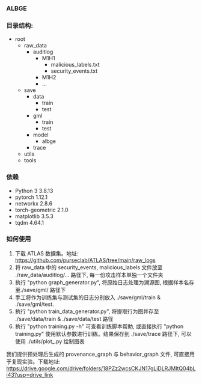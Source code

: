 ### ALBGE

### 目录结构:

- root
  - raw_data
    - auditlog
      - M1H1
        - malicious_labels.txt
        - security_events.txt
      - M1H2
      - ...
  - save
    - data
      - train
      - test
    - gml
      - train
      - test
    - model
      - albge
    - trace
  - utils
  - tools


### 依赖

- Python 3                  3.8.13
- pytorch                   1.12.1
- networkx                  2.8.6
- torch-geometric           2.1.0
- matplotlib                3.5.3
- tqdm                      4.64.1

### 如何使用

1. 下载 ATLAS 数据集。地址: https://github.com/purseclab/ATLAS/tree/main/raw_logs
2. 将 raw_data 中的 security_events, malicious_labels 文件放至 ./raw_data/auditlog/... 路径下, 每一份攻击样本单独一个文件夹
3. 执行 "python graph_generator.py", 将原始日志处理为溯源图, 根据样本名存至./save/gml/ 路径下
4. 手工将作为训练集与测试集的日志分别放入 ./save/gml/train & ./save/gml/test.
5. 执行 "python train_data_generator.py", 将提取行为图并存至 ./save/data/train & ./save/data/test 路径
6. 执行 "python training.py -h" 可查看训练脚本帮助, 或直接执行 "python training.py" 使用默认参数进行训练。结果保存到 ./save/trace 路径下, 可以使用 ./utils/plot_.py 绘制图表

我们提供预处理后生成的 provenance_graph 与 behavior_graph 文件, 可直接用于复现实验。下载地址: https://drive.google.com/drive/folders/18PZz2wcsCKJN17gLiDLRJMltQ04bLi43?usp=drive_link
